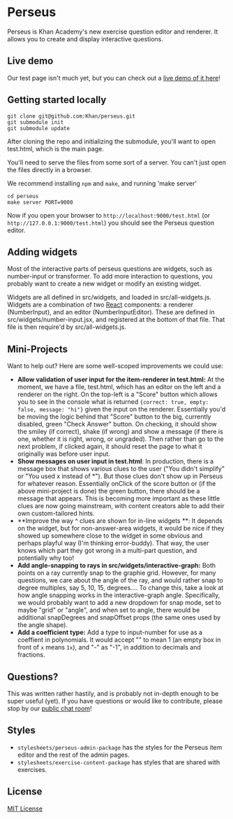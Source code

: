 # Perseus

Perseus is Khan Academy's new exercise question editor and renderer. It allows
you to create and display interactive questions.

## Live demo

Our test page isn't much yet, but you can check out a
[live demo of it here](http://khan.github.io/perseus/)!

## Getting started locally

    git clone git@github.com:Khan/perseus.git
    git submodule init
    git submodule update

After cloning the repo and initializing the submodule, you'll want to open
test.html, which is the main page.

You'll need to serve the files from some sort of a server. You can't just open
the files directly in a browser.

We recommend installing `npm` and `make`, and running 'make server'

    cd perseus
    make server PORT=9000

Now if you open your browser to `http://localhost:9000/test.html`
(or `http://127.0.0.1:9000/test.html`) you should see the Perseus
question editor.

## Adding widgets

Most of the interactive parts of perseus questions are widgets, such
as number-input or transformer. To add more interaction to questions,
you probably want to create a new widget or modify an existing widget.

Widgets are all defined in src/widgets, and loaded in src/all-widgets.js.
Widgets are a combination of two [React](http://facebook.github.io/react/)
components: a renderer (NumberInput), and an editor (NumberInputEditor).
These are defined in src/widgets/number-input.jsx, and registered at the
bottom of that file. That file is then require'd by src/all-widgets.js.

## Mini-Projects

Want to help out? Here are some well-scoped improvements we could use:
- **Allow validation of user input for the item-renderer in test.html:** At the moment, we have
  a file, test.html, which has an editor on the left and a renderer on the right.
  On the top-left is a "Score" button which allows you to see in the console what
  is returned `{correct: true, empty: false, message: "hi"}` given the input on the
  renderer. Essentially you'd be moving the logic behind that "Score" button to the
  big, currently disabled, green "Check Answer" button. On checking, it should show
  the smiley (if correct), shake (if wrong) and show a message (if there is one, 
  whether it is right, wrong, or ungraded). Then rather than go to the next problem,
  if clicked again, it should reset the page to what it originally was before user input.
- **Show messages on user input in test.html**: In production, there is a message box
  that shows various clues to the user ("You didn't simplify" or "You used x instead of *").
  But those clues don't show up in Perseus for whatever reason. Essentially onClick of 
  the score button or (if the above mini-project is done) the green button, there should be
  a message that appears. This is becoming more important as these little clues are now going
  mainstream, with content creators able to add their own custom-tailored hints.
- **Improve the way ^ clues are shown for in-line widgets **: It depends on the widget, but
  for non-answer-area widgets, it would be nice if they showed up somewhere close to the
  widget in some obvious and perhaps playful way (I'm thinking error-buddy). That way, the
  user knows which part they got wrong in a multi-part question, and potentially why too!
- **Add angle-snapping to rays in src/widgets/interactive-graph:** Both points on a ray
  currently snap to the graphie grid. However, for many questions, we care about the angle
  of the ray, and would rather snap to degree multiples, say 5, 10, 15, degrees....
  To change this, take a look at how angle snapping works in the interactive-graph
  angle. Specifically, we would probably want to add a new dropdown for snap mode, set
  to maybe "grid" or "angle", and when set to angle, there would be additional
  snapDegrees and snapOffset props (the same ones used by the angle shape).
- **Add a coefficient type:** Add a type to input-number for use as a coeffient in
  polynomials. It would accept "" to mean 1 (an empty box in front of `x` means `1x`),
  and "-" as "-1", in addition to decimals and fractions.

## Questions?

This was written rather hastily, and is probably not in-depth enough to
be super useful (yet). If you have questions or would like to contribute,
please stop by our [public chat room](http://www.hipchat.com/gBuXeXUWH)!

## Styles

* `stylesheets/perseus-admin-package` has the styles for the Perseus item
    editor and the rest of the admin pages.
* `stylesheets/exercise-content-package` has styles that are shared with
    exercises.

## License

[MIT License](http://opensource.org/licenses/MIT)
